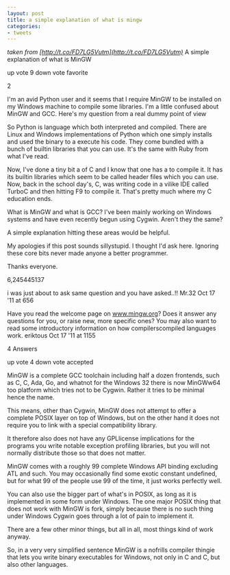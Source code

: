 ```yaml
---
layout: post
title: a simple explanation of what is mingw
categories:
- tweets
---
```

*taken from [http://t.co/FD7LG5Vutm](http://t.co/FD7LG5Vutm)*
A simple explanation of what is MinGW

up vote 9 down vote favorite

2

I'm an avid Python user and it seems that I require MinGW to be installed on my Windows machine to compile some libraries. I'm a little confused about MinGW and GCC. Here's my question from a real dummy point of view

So Python is language which both interpreted and compiled. There are Linux and Windows implementations of Python which one simply installs and used the binary to a execute his code. They come bundled with a bunch of builtin libraries that you can use. It's the same with Ruby from what I've read.

Now, I've done a tiny bit a of C and I know that one has a to compile it. It has its builtin libraries which seem to be called header files which you can use. Now, back in the school day's, C, was writing code in a vilike IDE called TurboC and then hitting F9 to compile it. That's pretty much where my C education ends.

What is MinGW and what is GCC? I've been mainly working on Windows systems and have even recently begun using Cygwin. Aren't they the same?

A simple explanation hitting these areas would be helpful.

My apologies if this post sounds sillystupid. I thought I'd ask here. Ignoring these core bits never made anyone a better programmer.

Thanks everyone.

6,245445137



i was just about to ask same question and you have asked..!!  Mr.32 Oct 17 '11 at 656



Have you read the welcome page on www.mingw.org? Does it answer any questions for you, or raise new, more specific ones? You may also want to read some introductory information on how compilerscompiled languages work.  eriktous Oct 17 '11 at 1155

4 Answers

up vote 4 down vote accepted

MinGW is a complete GCC toolchain including half a dozen frontends, such as C, C, Ada, Go, and whatnot for the Windows 32 there is now MinGWw64 too platform which tries not to be Cygwin. Rather it tries to be minimal hence the name.

This means, other than Cygwin, MinGW does not attempt to offer a complete POSIX layer on top of Windows, but on the other hand it does not require you to link with a special compatibility library.

It therefore also does not have any GPLlicense implications for the programs you write notable exception profiling libraries, but you will not normally distribute those so that does not matter.

MinGW comes with a roughly 99 complete Windows API binding excluding ATL and such. You may occasionally find some exotic constant undefined, but for what 99 of the people use 99 of the time, it just works perfectly well.

You can also use the bigger part of what's in POSIX, as long as it is implemented in some form under Windows. The one major POSIX thing that does not work with MinGW is fork, simply because there is no such thing under Windows Cygwin goes through a lot of pain to implement it.

There are a few other minor things, but all in all, most things kind of work anyway.

So, in a very very simplified sentence MinGW is a nofrills compiler thingie that lets you write binary executables for Windows, not only in C and C, but also other languages.

